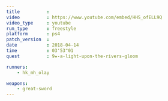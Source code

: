 ```yaml
---
title          :
video          : https://www.youtube.com/embed/HHS_ofELL9Q
video_type     : youtube
run_type       : freestyle
platform       : ps4
patch_version  :
date           : 2018-04-14
time           : 03'53"01
quest          : 9★-a-light-upon-the-rivers-gloom

runners:
    - hk_mh_olay

weapons:
    - great-sword
---
```

